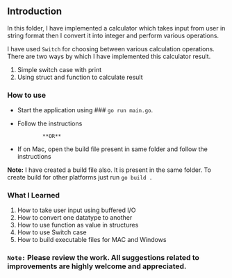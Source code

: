 ## Introduction

In this folder, I have implemented a calculator which takes input from user in string format then I convert it into integer and perform various operations.

I have used `Switch` for choosing between various calculation operations. There are two ways by which I have implemented this calculator result.

1. Simple switch case with print
2. Using struct and function to calculate result


### How to use

* Start the application using ### `go run main.go`.
* Follow the instructions

              **OR**

* If on Mac, open the build file present in same folder and follow the instructions


**Note:** I have created a build file also. It is present in the same folder. To create build for other platforms just run `go build .`


### What I Learned
1. How to take user input using buffered I/O
2. How to convert one datatype to another
3. How to use function as value in structures
4. How to use Switch case
5. How to build executable files for MAC and Windows


### `Note:` Please review the work. All suggestions related to improvements are highly welcome and appreciated.